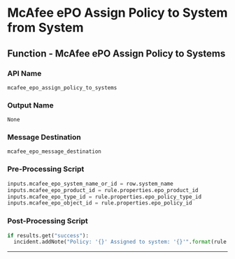 <!--
    DO NOT MANUALLY EDIT THIS FILE
    THIS FILE IS AUTOMATICALLY GENERATED WITH resilient-sdk codegen
    Generated with resilient-sdk v50.0.151
-->

# McAfee ePO Assign Policy to System from System

## Function - McAfee ePO Assign Policy to Systems

### API Name
`mcafee_epo_assign_policy_to_systems`

### Output Name
`None`

### Message Destination
`mcafee_epo_message_destination`

### Pre-Processing Script
```python
inputs.mcafee_epo_system_name_or_id = row.system_name
inputs.mcafee_epo_product_id = rule.properties.epo_product_id
inputs.mcafee_epo_type_id = rule.properties.epo_policy_type_id
inputs.mcafee_epo_object_id = rule.properties.epo_policy_id
```

### Post-Processing Script
```python
if results.get("success"):
  incident.addNote("Policy: '{}' Assigned to system: '{}'".format(rule.properties.epo_policy_id, row.system_name))
```

---

